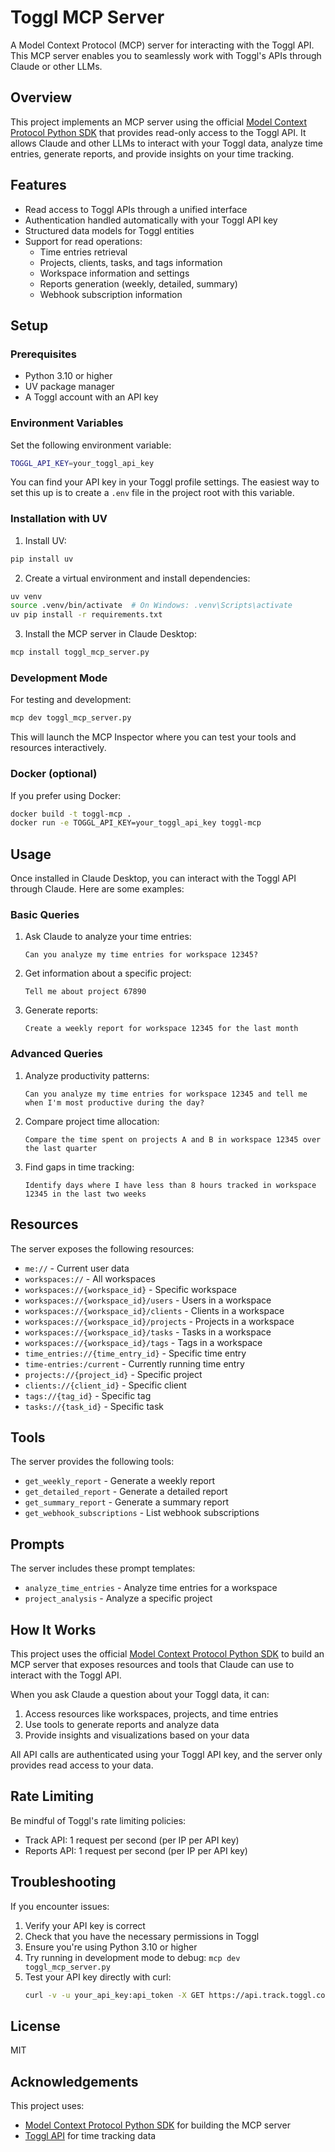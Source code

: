 # Toggl MCP Server

A Model Context Protocol (MCP) server for interacting with the Toggl API. This MCP server enables you to seamlessly work with Toggl's APIs through Claude or other LLMs.

## Overview

This project implements an MCP server using the official [Model Context Protocol Python SDK](https://github.com/modelcontextprotocol/python-sdk) that provides read-only access to the Toggl API. It allows Claude and other LLMs to interact with your Toggl data, analyze time entries, generate reports, and provide insights on your time tracking.

## Features

- Read access to Toggl APIs through a unified interface
- Authentication handled automatically with your Toggl API key
- Structured data models for Toggl entities
- Support for read operations:
  - Time entries retrieval
  - Projects, clients, tasks, and tags information
  - Workspace information and settings
  - Reports generation (weekly, detailed, summary)
  - Webhook subscription information

## Setup

### Prerequisites

- Python 3.10 or higher
- UV package manager
- A Toggl account with an API key

### Environment Variables

Set the following environment variable:

```bash
TOGGL_API_KEY=your_toggl_api_key
```

You can find your API key in your Toggl profile settings. The easiest way to set this up is to create a `.env` file in the project root with this variable.

### Installation with UV

1. Install UV:

```bash
pip install uv
```

2. Create a virtual environment and install dependencies:

```bash
uv venv
source .venv/bin/activate  # On Windows: .venv\Scripts\activate
uv pip install -r requirements.txt
```

3. Install the MCP server in Claude Desktop:

```bash
mcp install toggl_mcp_server.py
```

### Development Mode

For testing and development:

```bash
mcp dev toggl_mcp_server.py
```

This will launch the MCP Inspector where you can test your tools and resources interactively.

### Docker (optional)

If you prefer using Docker:

```bash
docker build -t toggl-mcp .
docker run -e TOGGL_API_KEY=your_toggl_api_key toggl-mcp
```

## Usage

Once installed in Claude Desktop, you can interact with the Toggl API through Claude. Here are some examples:

### Basic Queries

1. Ask Claude to analyze your time entries:

   ```
   Can you analyze my time entries for workspace 12345?
   ```

2. Get information about a specific project:

   ```
   Tell me about project 67890
   ```

3. Generate reports:
   ```
   Create a weekly report for workspace 12345 for the last month
   ```

### Advanced Queries

1. Analyze productivity patterns:

   ```
   Can you analyze my time entries for workspace 12345 and tell me when I'm most productive during the day?
   ```

2. Compare project time allocation:

   ```
   Compare the time spent on projects A and B in workspace 12345 over the last quarter
   ```

3. Find gaps in time tracking:
   ```
   Identify days where I have less than 8 hours tracked in workspace 12345 in the last two weeks
   ```

## Resources

The server exposes the following resources:

- `me://` - Current user data
- `workspaces://` - All workspaces
- `workspaces://{workspace_id}` - Specific workspace
- `workspaces://{workspace_id}/users` - Users in a workspace
- `workspaces://{workspace_id}/clients` - Clients in a workspace
- `workspaces://{workspace_id}/projects` - Projects in a workspace
- `workspaces://{workspace_id}/tasks` - Tasks in a workspace
- `workspaces://{workspace_id}/tags` - Tags in a workspace
- `time_entries://{time_entry_id}` - Specific time entry
- `time-entries:/current` - Currently running time entry
- `projects://{project_id}` - Specific project
- `clients://{client_id}` - Specific client
- `tags://{tag_id}` - Specific tag
- `tasks://{task_id}` - Specific task

## Tools

The server provides the following tools:

- `get_weekly_report` - Generate a weekly report
- `get_detailed_report` - Generate a detailed report
- `get_summary_report` - Generate a summary report
- `get_webhook_subscriptions` - List webhook subscriptions

## Prompts

The server includes these prompt templates:

- `analyze_time_entries` - Analyze time entries for a workspace
- `project_analysis` - Analyze a specific project

## How It Works

This project uses the official [Model Context Protocol Python SDK](https://github.com/modelcontextprotocol/python-sdk) to build an MCP server that exposes resources and tools that Claude can use to interact with the Toggl API.

When you ask Claude a question about your Toggl data, it can:

1. Access resources like workspaces, projects, and time entries
2. Use tools to generate reports and analyze data
3. Provide insights and visualizations based on your data

All API calls are authenticated using your Toggl API key, and the server only provides read access to your data.

## Rate Limiting

Be mindful of Toggl's rate limiting policies:

- Track API: 1 request per second (per IP per API key)
- Reports API: 1 request per second (per IP per API key)

## Troubleshooting

If you encounter issues:

1. Verify your API key is correct
2. Check that you have the necessary permissions in Toggl
3. Ensure you're using Python 3.10 or higher
4. Try running in development mode to debug: `mcp dev toggl_mcp_server.py`
5. Test your API key directly with curl:
   ```bash
   curl -v -u your_api_key:api_token -X GET https://api.track.toggl.com/api/v9/me
   ```

## License

MIT

## Acknowledgements

This project uses:

- [Model Context Protocol Python SDK](https://github.com/modelcontextprotocol/python-sdk) for building the MCP server
- [Toggl API](https://github.com/toggl/toggl_api_docs) for time tracking data
